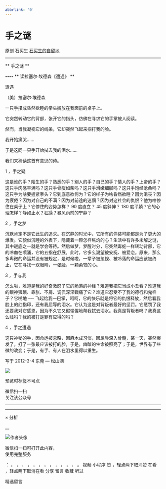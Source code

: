 ```yaml
---
abbrlink: '0'
---
```

#  手之谜

原创  石买生  [ 石买生的自留地 ](javascript:void\(0\);)

__ _ _ _ _

** 手之谜  **

**\----** ** 读拉塞尔·埃德森《遭遇》  **

遭遇

（美）拉塞尔·埃德森

一只手攥成昏然欲睡的拳头搁放在我面前的桌子上。

它突然转动它的背部，张开它的指头，仿佛在寻求它的手掌被人阅读。

然而，当我凝视它的线条，它却突然飞起来掴打我的脸。

我开始痛哭……

于是这同一只手开始拭去我的泪水……

我们来猜读这首有意思的诗。

  

1  ，手之疑

这是谁的手？陌生的手？熟悉的手？别人的手？自己的手？情人的手？上帝的手？这只手肉感丰满吗？这只手骨瘦如柴吗？这只手滑嫩细腻吗？这只手饱经沧桑吗？这只手为啥要握紧拳头？它到底意欲何为？它的样子为啥昏然欲睡？因为沮丧？因为疲倦？因为对自己的不满？因为对前途的迷惘？因为对这社会的仇恨？他为啥停住在桌子上？它停住的姿势怎样？
90  度直立？  45  度斜伸？  180  度平躺？它的心理怎样？静如止水？狂躁？暴风雨前的宁静？

  

2  ，手之梦

  

沉默肯定不是它此生的追求。在沉静的时光中，它所有的佯装可能都是为了更大的爆发。它貌似沉睡的外表下，隐藏着一颗怎样焦灼的心？生活中有许多未解之谜，其中谜底之一就是学会等待。然后做梦，梦醒时分，它突然毒蛇一样转动背部，它的冷血在喷涌，它的五指在舒展，此时，它多么渴望被安抚、被爱恋。原来，那么多卑微的命运并没有被规定，是时候啦，一辈子被忽视、被冷落的命运应该被终止，它在寻找一双眼睛，一张脸，一颗柔软的心。

  

3  ，手与我

  

怎么啦，难道是我的好奇激怒了它的脆落的神经？难道我把它当成小丑看？难道我的眼神猥琐、乖张、不屑、调侃深深戳痛了它？难道它忍受不了我的德行和鬼样子？它啪地
\---
飞起给我一巴掌，呵呵，它的快乐就是将它的仇恨释放，然后看我脸上的红指印，还有我屈辱的泪水。它认为这是对背叛者最好的惩罚。它惩罚了我还要我对它感恩，因为不久它又假惺惺地帮我拭去泪水。我真是背叛者吗？我真这么贱吗？我的被打是罪有应得的吗？

  

4  ，手之遭遇

  

这只神秘的手，因命运被忽略，因麻木成习惯，因屈辱深入骨髓，某一天，突然爆发了，打了一张最应该被打的脸，于是，幽暗的生命被照亮了；于是，世界有了些微的改变；于是，有手、有人在泪水里得以重生。

写于  2012-3-4  东莞  —  松山湖

![](http://mmbiz.qpic.cn/mmbiz_jpg/hVNLue76Ehiclr5QRU9UwaTXjr1ekkxmHtDVxVRcshXhPZQ7Fmu3y5fFtzuy0O0wfCCuU9yWZZncBXY3zibIWNaA/0?wx_fmt=jpeg)

  

预览时标签不可点

微信扫一扫  
关注该公众号





****



****



×  分析

__

![作者头像](http://mmbiz.qpic.cn/mmbiz_png/hVNLue76EhibricgkQZeT964ria54dgJkqVBX9ibyvn7PmGOltlupHdVshOibeQZDSypqiaIBNKdw8cwXfXfBZkPVgVg/0?wx_fmt=png)

微信扫一扫可打开此内容，  
使用完整服务

：  ，  ，  ，  ，  ，  ，  ，  ，  ，  ，  ，  ，  。  视频  小程序  赞  ，轻点两下取消赞  在看  ，轻点两下取消在看
分享  留言  收藏  听过

精选留言

